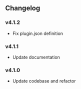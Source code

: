 ## Changelog

### v4.1.2

- Fix plugin.json definition

### v4.1.1

- Update documentation

### v4.1.0

- Update codebase and refactor

